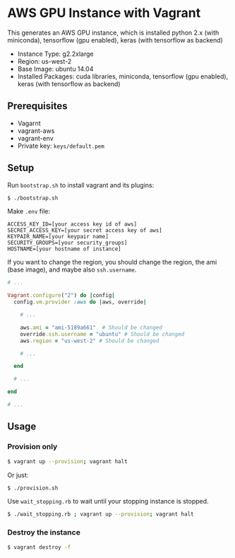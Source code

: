 # AWS GPU Instance with Vagrant

This generates an AWS GPU instance, which is installed python 2.x (with miniconda), tensorflow (gpu enabled), keras (with tensorflow as backend)

* Instance Type: g2.2xlarge
* Region: us-west-2
* Base Image: ubuntu 14.04
* Installed Packages: cuda libraries, miniconda, tensorflow (gpu enabled), keras (with tensorflow as backend)

## Prerequisites

* Vagarnt
* vagrant-aws
* vagrant-env
* Private key: `keys/default.pem`

## Setup

Run `bootstrap.sh` to install vagrant and its plugins:

```sh
$ ./bootstrap.sh
```

Make `.env` file:

```
ACCESS_KEY_ID=[your access key id of aws]
SECRET_ACCESS_KEY=[your secret access key of aws]
KEYPAIR_NAME=[your keypair name]
SECURITY_GROUPS=[your security_groups]
HOSTNAME=[your hostname of instance]
```

If you want to change the region, you should change the region, the ami (base image), and maybe also `ssh.username`.

```ruby
# ...

Vagrant.configure("2") do |config|
  config.vm.provider :aws do |aws, override|

    # ...

    aws.ami = "ami-5189a661"  # Should be changed
    override.ssh.username = "ubuntu" # Should be changed
    aws.region = "us-west-2" # Should be changed

    # ...

  end

  # ...

end

# ...
```

## Usage

### Provision only

```sh
$ vagrant up --provision; vagrant halt
```

Or just:

```sh
$ ./provision.sh
```

Use `wait_stopping.rb` to wait until your stopping instance is stopped.

```sh
$ ./wait_stopping.rb ; vagrant up --provision; vagrant halt
```

### Destroy the instance

```sh
$ vagrant destroy -f
```
